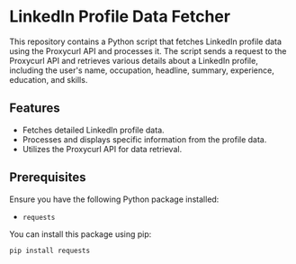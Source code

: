 # LinkedIn Profile Data Fetcher

This repository contains a Python script that fetches LinkedIn profile data using the Proxycurl API and processes it. The script sends a request to the Proxycurl API and retrieves various details about a LinkedIn profile, including the user's name, occupation, headline, summary, experience, education, and skills.

## Features

- Fetches detailed LinkedIn profile data.
- Processes and displays specific information from the profile data.
- Utilizes the Proxycurl API for data retrieval.

## Prerequisites

Ensure you have the following Python package installed:

- `requests`

You can install this package using pip:

```sh
pip install requests
